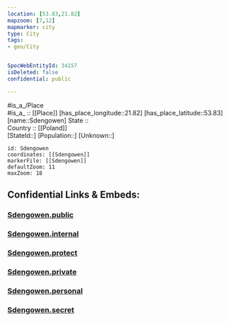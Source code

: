 ```yaml
---
location: [53.83,21.82] 
mapzoom: [7,12] 
mapmarker: city 
type: City
tags:
- geo/City


SpocWebEntityId: 34157
isDeleted: false
confidential: public

---
```

#is_a_/Place  
#is_a_ :: [[Place]] 
[has_place_longitude::21.82] 
[has_place_latitude::53.83] 
[name::Sdengowen] 
State ::  
Country :: [[Poland]]  
[StateId::] 
[Population::] 
[Unknown::] 


```leaflet
id: Sdengowen
coordinates: [[Sdengowen]] 
markerFile: [[Sdengowen]] 
defaultZoom: 11 
maxZoom: 18
```


## Confidential Links & Embeds: 

### [Sdengowen.public](/_public/\Earth\Continent\Europe\Europe~East\Poland\Provinces~Poland\Warmian-Masurian\CitySdengowen.public.md) 

### [Sdengowen.internal](/_internal/\Earth\Continent\Europe\Europe~East\Poland\Provinces~Poland\Warmian-Masurian\CitySdengowen.internal.md) 

### [Sdengowen.protect](/_protect/\Earth\Continent\Europe\Europe~East\Poland\Provinces~Poland\Warmian-Masurian\CitySdengowen.protect.md) 

### [Sdengowen.private](/_private/\Earth\Continent\Europe\Europe~East\Poland\Provinces~Poland\Warmian-Masurian\CitySdengowen.private.md) 

### [Sdengowen.personal](/_personal/\Earth\Continent\Europe\Europe~East\Poland\Provinces~Poland\Warmian-Masurian\CitySdengowen.personal.md) 

### [Sdengowen.secret](/_secret/\Earth\Continent\Europe\Europe~East\Poland\Provinces~Poland\Warmian-Masurian\CitySdengowen.secret.md)

